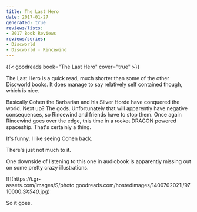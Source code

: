 ```yaml
---
title: The Last Hero
date: 2017-01-27
generated: true
reviews/lists:
- 2017 Book Reviews
reviews/series:
- Discworld
- Discworld - Rincewind
---
```

{{< goodreads book="The Last Hero" cover="true" >}}

The Last Hero is a quick read, much shorter than some of the other Discworld books. It does manage to say relatively self contained though, which is nice.  

Basically Cohen the Barbarian and his Silver Horde have conquered the world. Next up? The gods. Unfortunately that will apparently have negative consequences, so Rincewind and friends have to stop them. Once again Rincewind goes over the edge, this time in a ~~rocket~~ DRAGON powered spaceship. That's certainly a thing.  

<!--more-->

It's funny. I like seeing Cohen back.  

There's just not much to it.  

One downside of listening to this one in audiobook is apparently missing out on some pretty crazy illustrations.  

![](https://i.gr- assets.com/images/S/photo.goodreads.com/hostedimages/1400702021i/9710000._SX540_.jpg)  

So it goes.


